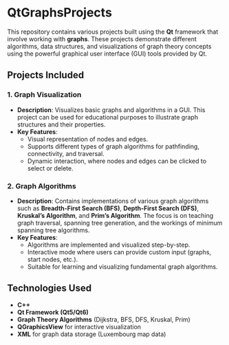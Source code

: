 # QtGraphsProjects

This repository contains various projects built using the **Qt** framework that involve working with **graphs**. These projects demonstrate different algorithms, data structures, and visualizations of graph theory concepts using the powerful graphical user interface (GUI) tools provided by Qt.

## Projects Included

### 1. **Graph Visualization**
- **Description**: Visualizes basic graphs and algorithms in a GUI. This project can be used for educational purposes to illustrate graph structures and their properties.
- **Key Features**:
  - Visual representation of nodes and edges.
  - Supports different types of graph algorithms for pathfinding, connectivity, and traversal.
  - Dynamic interaction, where nodes and edges can be clicked to select or delete.

### 2. **Graph Algorithms**
- **Description**: Contains implementations of various graph algorithms such as **Breadth-First Search (BFS)**, **Depth-First Search (DFS)**, **Kruskal’s Algorithm**, and **Prim’s Algorithm**. The focus is on teaching graph traversal, spanning tree generation, and the workings of minimum spanning tree algorithms.
- **Key Features**:
  - Algorithms are implemented and visualized step-by-step.
  - Interactive mode where users can provide custom input (graphs, start nodes, etc.).
  - Suitable for learning and visualizing fundamental graph algorithms.

## Technologies Used
- **C++**
- **Qt Framework (Qt5/Qt6)**
- **Graph Theory Algorithms** (Dijkstra, BFS, DFS, Kruskal, Prim)
- **QGraphicsView** for interactive visualization
- **XML** for graph data storage (Luxembourg map data)

